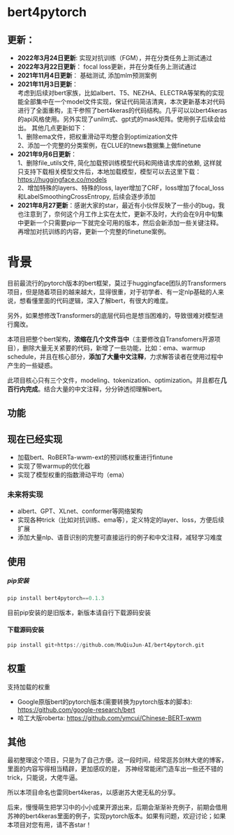 # bert4pytorch

## 更新：

- **2022年3月24日更新**:  实现对抗训练（FGM），并在分类任务上测试通过
- **2022年3月22日更新**： focal loss更新，并在分类任务上测试通过
- **2021年11月4日更新**： 基础测试, 添加mlm预测案例
- **2021年11月3日更新**：<br>
  考虑到后续对bert家族，比如albert、T5、NEZHA、ELECTRA等架构的实现能全部集中在一个model文件实现，保证代码简洁清爽，本次更新基本对代码进行了全面重构，主干参照了bert4keras的代码结构。几乎可以以bert4keras的api风格使用。另外实现了unilm式、gpt式的mask矩阵。使用例子后续会给出。
  其他几点更新如下：<br>
  1、删除ema文件，把权重滑动平均整合到optimization文件<br>
  2、添加一个完整的分类案例，在CLUE的tnews数据集上做finetune<br>
- **2021年9月6日更新**：<br>
  1、删除file_utils文件, 简化加载预训练模型代码和网络请求库的依赖, 这样就只支持下载相关模型文件后，本地加载模型，模型可以去这里下载：https://huggingface.co/models<br>
  2、增加特殊的layers、特殊的loss, layer增加了CRF，loss增加了focal_loss和LabelSmoothingCrossEntropy, 后续会逐步添加<br>
- **2021年8月27更新**：感谢大家的star，最近有小伙伴反映了一些小的bug，我也注意到了，奈何这个月工作上实在太忙，更新不及时，大约会在9月中旬集中更新一个只需要pip一下就完全可用的版本，然后会新添加一些关键注释。
  再增加对抗训练的内容，更新一个完整的finetune案例。
  
  

# 背景

目前最流行的pytorch版本的bert框架，莫过于huggingface团队的Transformers项目，但是随着项目的越来越大，显得很重，对于初学者、有一定nlp基础的人来说，想看懂里面的代码逻辑，深入了解bert，有很大的难度。

另外，如果想修改Transformers的底层代码也是想当困难的，导致很难对模型进行魔改。

本项目把整个bert架构，**浓缩在几个文件当中**（主要修改自Transfomers开源项目），删除大量无关紧要的代码，新增了一些功能，比如：ema、warmup schedule，并且在核心部分，**添加了大量中文注释**，力求解答读者在使用过程中产生的一些疑惑。

此项目核心只有三个文件，modeling、tokenization、optimization。并且都在**几百行内完成**。结合大量的中文注释，分分钟透彻理解bert。

## 功能

## 现在已经实现

- 加载bert、RoBERTa-wwm-ext的预训练权重进行fintune
- 实现了带warmup的优化器
- 实现了模型权重的指数滑动平均（ema）

### 未来将实现

- albert、GPT、XLnet、conformer等网络架构
- 实现各种trick（比如对抗训练、ema等），定义特定的layer、loss，方便后续扩展
- 添加大量nlp、语音识别的完整可直接运行的例子和中文注释，减轻学习难度


## 使用

##### pip安装
```python
pip install bert4pytorch==0.1.3
```
目前pip安装的是旧版本，新版本请自行下载源码安装

#### 下载源码安装
```python
pip install git+https://github.com/MuQiuJun-AI/bert4pytorch.git
```

## 权重
支持加载的权重

- Google原版bert的pytorch版本(需要转换为pytorch版本的脚本): https://github.com/google-research/bert
- 哈工大版roberta: https://github.com/ymcui/Chinese-BERT-wwm


## 其他

最初整理这个项目，只是为了自己方便。这一段时间，经常逛苏剑林大佬的博客，里面的内容写得相当精辟，更加感叹的是， 苏神经常能闭门造车出一些还不错的trick，只能说，大佬牛逼。

所以本项目命名也雷同bert4keras，以感谢苏大佬无私的分享。

后来，慢慢萌生把学习中的小小成果开源出来，后期会渐渐补充例子，前期会借用苏神的bert4keras里面的例子，实现pytorch版本。如果有问题，欢迎讨论；如果本项目对您有用，请不吝star！
